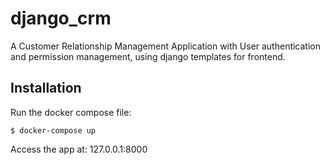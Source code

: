 # django_crm
A Customer Relationship Management Application with User authentication and permission management, using django templates for frontend.

## Installation
Run the docker compose file:

`$ docker-compose up`

Access the app at: 127.0.0.1:8000
